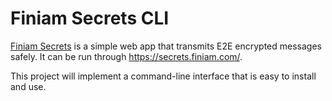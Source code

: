 # Finiam Secrets CLI

[Finiam Secrets](https://github.com/subvisual/secrets.finiam.com) is a simple web app that transmits E2E encrypted messages safely. It can be run through https://secrets.finiam.com/. 

This project will implement a command-line interface that is easy to install and use.
